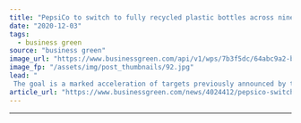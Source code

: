 ```yaml
---
title: "PepsiCo to switch to fully recycled plastic bottles across nine European nations"
date: "2020-12-03"
tags: 
  - business green
source: "business green"
image_url: "https://www.businessgreen.com/api/v1/wps/7b3f5dc/64abc9a2-bdb5-4aa3-b58b-98c7ae86b8c3/8/PepsiCo-185x114.jpg"
image_fp: "/assets/img/post_thumbnails/92.jpg"
lead: "
 The goal is a marked acceleration of targets previously announced by the firm, reflecting technological innovations and market development in the use of recycled plastics ..."
article_url: "https://www.businessgreen.com/news/4024412/pepsico-switch-recycled-plastic-bottles-european-nations"
---
```


---
